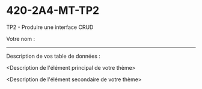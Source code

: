 # 420-2A4-MT-TP2

TP2 - Produire une interface CRUD

Votre nom : <Votre nom ici>

---

Description de vos table de données :

<Description de l'élément principal de votre thème>

<Description de l'élément secondaire de votre thème>
